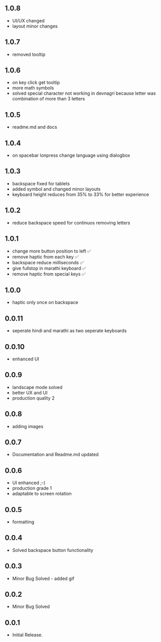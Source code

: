 ## 1.0.8

- UI/UX changed
- layout minor changes

## 1.0.7

- removed tooltip 


## 1.0.6

- on key click get tooltip
- more math symbols
- solved special character not working in devnagri because letter was combination of more than 3 letters


## 1.0.5

- readme.md and docs

## 1.0.4

- on spacebar lonpress change language using dialogbox 


## 1.0.3

- backspace fixed for tablets 
- added symbol and changed minor layouts
- keyboard height reduces from 35% to 33% for better experience


## 1.0.2

- reduce backspace speed for continuos removing letters

## 1.0.1

- change more button position to left ✅
- remove haptic from each key ✅
- backspace reduce milliseconds ✅
- give fullstop in marathi keyboard ✅
- remove haptic from special keys ✅


## 1.0.0

- haptic only once on backspace 

## 0.0.11

- seperate hindi and marathi as two seperate keyboards

## 0.0.10

- enhanced UI

## 0.0.9

- landscape mode solved 
- better UX and UI
- production quality 2

## 0.0.8

- adding images

## 0.0.7

- Documentation and Readme.md updated


## 0.0.6

- UI enhanced ;-)
- production grade 1
- adaptable to screen rotation

## 0.0.5

- formatting

## 0.0.4

- Solved backspace button functionality

## 0.0.3

- Minor Bug Solved - added gif

## 0.0.2

- Minor Bug Solved

## 0.0.1

- Initial Release.